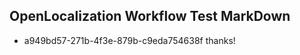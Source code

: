 ## OpenLocalization Workflow Test MarkDown
* a949bd57-271b-4f3e-879b-c9eda754638f thanks!

<!--HONumber=Aug16_HO3-->


